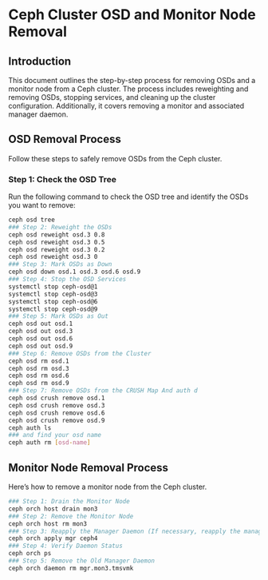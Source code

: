 # Ceph Cluster OSD and Monitor Node Removal

## Introduction

This document outlines the step-by-step process for removing OSDs and a monitor node from a Ceph cluster. The process includes reweighting and removing OSDs, stopping services, and cleaning up the cluster configuration. Additionally, it covers removing a monitor and associated manager daemon.

## OSD Removal Process

Follow these steps to safely remove OSDs from the Ceph cluster.

### Step 1: Check the OSD Tree

Run the following command to check the OSD tree and identify the OSDs you want to remove:
```bash
ceph osd tree
### Step 2: Reweight the OSDs
ceph osd reweight osd.3 0.8
ceph osd reweight osd.3 0.5
ceph osd reweight osd.3 0.2
ceph osd reweight osd.3 0
### Step 3: Mark OSDs as Down
ceph osd down osd.1 osd.3 osd.6 osd.9
### Step 4: Stop the OSD Services
systemctl stop ceph-osd@1
systemctl stop ceph-osd@3
systemctl stop ceph-osd@6
systemctl stop ceph-osd@9
### Step 5: Mark OSDs as Out
ceph osd out osd.1
ceph osd out osd.3
ceph osd out osd.6
ceph osd out osd.9
### Step 6: Remove OSDs from the Cluster
ceph osd rm osd.1
ceph osd rm osd.3
ceph osd rm osd.6
ceph osd rm osd.9
### Step 7: Remove OSDs from the CRUSH Map And auth d
ceph osd crush remove osd.1
ceph osd crush remove osd.3
ceph osd crush remove osd.6
ceph osd crush remove osd.9
ceph auth ls
### and find your osd name 
ceph auth rm [osd-name]
```

## Monitor Node Removal Process
Here’s how to remove a monitor node from the Ceph cluster.

```bash
### Step 1: Drain the Monitor Node
ceph orch host drain mon3
### Step 2: Remove the Monitor Node
ceph orch host rm mon3
### Step 3: Reapply the Manager Daemon (If necessary, reapply the manager daemon to another node)
ceph orch apply mgr ceph4
### Step 4: Verify Daemon Status
ceph orch ps
### Step 5: Remove the Old Manager Daemon
ceph orch daemon rm mgr.mon3.tmsvmk
```

